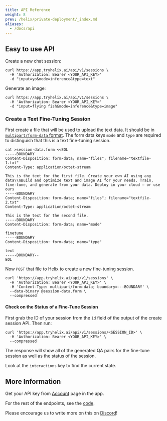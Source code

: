 ```yaml
---
title: API Reference
weight: 8
prev: /helix/private-deployment/_index.md
aliases:
  - /docs/api
---
```


## Easy to use API

Create a new chat session:

```shell
curl https://app.tryhelix.ai/api/v1/sessions \
  -H 'Authorization: Bearer <YOUR_API_KEY>'
  -d "input=yo&mode=inference&type=text"
```

Generate an image:

```shell
curl https://app.tryhelix.ai/api/v1/sessions \
  -H 'Authorization: Bearer <YOUR_API_KEY>'
  -d "input=flying fish&mode=inference&type=image"
```

### Create a Text Fine-Tuning Session

First create a file that will be used to upload the text data. It should be in [`multipart/form-data` format](https://www.rfc-editor.org/rfc/rfc7578). The form data keys `mode` and `type` are required to distinguish that this is a text fine-tuning session.

```shell
cat >session-data.form <<EOL
-----BOUNDARY
Content-Disposition: form-data; name="files"; filename="textfile-1.txt"
Content-Type: application/octet-stream

This is the text for the first file. Create your own AI using any data\\nBuild and optimize text and image AI for your needs. Train, fine-tune, and generate from your data. Deploy in your cloud — or use ours
-----BOUNDARY
Content-Disposition: form-data; name="files"; filename="textfile-2.txt"
Content-Type: application/octet-stream

This is the text for the second file.
-----BOUNDARY
Content-Disposition: form-data; name="mode"

finetune
-----BOUNDARY
Content-Disposition: form-data; name="type"

text
-----BOUNDARY--
EOL
```

Now `POST` that file to Helix to create a new fine-tuning session.

```shell
curl 'https://app.tryhelix.ai/api/v1/sessions' \
  -H 'Authorization: Bearer <YOUR_API_KEY>' \
  -H 'Content-Type: multipart/form-data; boundary=---BOUNDARY' \
  --data-binary @session-data.form \
  --compressed
```

#### Check on the Status of a Fine-Tune Session

First grab the ID of your session from the `id` field of the output of the create session API. Then run:

```shell
curl 'https://app.tryhelix.ai/api/v1/sessions/<SESSION_ID>' \
  -H 'Authorization: Bearer <YOUR_API_KEY>' \
  --compressed
```

The response will show all of the generated QA pairs for the fine-tune session as well as the status of the session.

Look at the `interactions` key to find the current state.

## More Information

Get your API key from [Account](https://app.tryhelix.ai/account) page in the app.

For the rest of the endpoints, see the [code](https://github.com/helixml/helix/blob/main/api/pkg/server/server.go#L81-L215).

Please encourage us to write more on this on [Discord](https://discord.gg/VJftd844GE)!